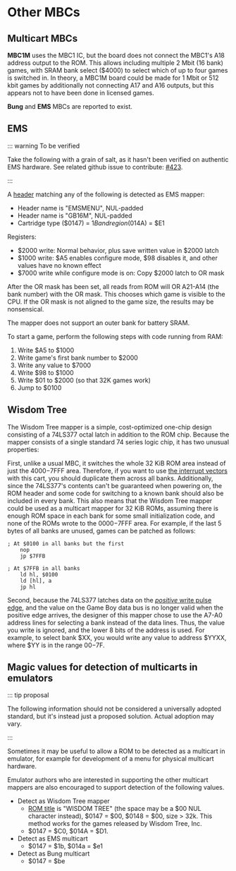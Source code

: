 # Other MBCs

## Multicart MBCs

**MBC1M** uses the MBC1 IC, but the board does not connect the MBC1's
A18 address output to the ROM. This allows including multiple 2 Mbit (16
bank) games, with SRAM bank select ($4000) to select which of up to
four games is switched in. In theory, a MBC1M board could be made for 1
Mbit or 512 kbit games by additionally not connecting A17 and A16
outputs, but this appears not to have been done in licensed games.

**Bung** and **EMS** MBCs are reported to exist.

## EMS

::: warning To be verified

Take the following with a grain of salt, as it hasn't been verified on authentic EMS hardware. See related github issue to contribute: [#423]( https://github.com/gbdev/pandocs/issues/423).

:::

A [header](<#The Cartridge Header>) matching any of the following is detected as EMS mapper:

- Header name is "EMSMENU", NUL-padded
- Header name is "GB16M", NUL-padded
- Cartridge type ($0147) = $1B and region ($014A) = $E1

Registers:

- $2000 write: Normal behavior, plus save written value in $2000 latch
- $1000 write: $A5 enables configure mode, $98 disables it, and other values have no known effect
- $7000 write while configure mode is on: Copy $2000 latch to OR mask

After the OR mask has been set, all reads from ROM will OR A21-A14 (the
bank number) with the OR mask. This chooses which game is visible to the
CPU. If the OR mask is not aligned to the game size, the results may be
nonsensical.

The mapper does not support an outer bank for battery SRAM.

To start a game, perform the following steps with code running from RAM:

1. Write $A5 to $1000
2. Write game's first bank number to $2000
3. Write any value to $7000
4. Write $98 to $1000
5. Write $01 to $2000 (so that 32K games work)
6. Jump to $0100

## Wisdom Tree

The Wisdom Tree mapper is a simple, cost-optimized one-chip design
consisting of a 74LS377 octal latch in addition to the ROM chip. Because
the mapper consists of a single standard 74 series logic chip, it has
two unusual properties:

First, unlike a usual MBC, it switches the whole 32 KiB ROM area instead
of just the $4000-$7FFF area. Therefore, if you want to use [the interrupt vectors](<#Interrupt Handling>)
with this cart, you should duplicate them across all banks.
Additionally, since the 74LS377's contents can't be guaranteed when powering on,
the ROM header and some code for switching to a known bank should also
be included in every bank. This also means that the Wisdom Tree mapper
could be used as a multicart mapper for 32 KiB ROMs, assuming there is
enough ROM space in each bank for some small initialization code, and
none of the ROMs wrote to the $0000-$7FFF area. For example, if the
last 5 bytes of all banks are unused, games can be patched as follows:

```rgbasm
; At $0100 in all banks but the first
    nop
    jp $7FFB
```
```rgbasm
; At $7FFB in all banks
    ld hl, $0100
    ld [hl], a
    jp hl
```

Second, because the 74LS377 latches data on the [*positive* write pulse edge](https://www.allaboutcircuits.com/textbook/digital/chpt-10/edge-triggered-latches-flip-flops/),
and the value on the Game Boy data bus is no longer valid when the
positive edge arrives, the designer of this mapper chose to use the
A7-A0 address lines for selecting a bank instead of the data lines.
Thus, the value you write is ignored, and the lower 8 bits of the
address is used. For example, to select bank $XX, you would write any
value to address $YYXX, where $YY is in the range $00-$7F.


## Magic values for detection of multicarts in emulators

::: tip proposal

The following information should not be considered a universally adopted
standard, but it's instead just a proposed solution. Actual adoption may vary.

:::

Sometimes it may be useful to allow a ROM to be detected as a multicart
in emulator, for example for development of a menu for physical
multicart hardware. 

Emulator authors who are interested in supporting the other multicart
mappers are also encouraged to support detection of the following values.

- Detect as Wisdom Tree mapper
  - [ROM title](<#0134-0143 — Title>) is "WISDOM TREE" (the space may be a
  $00 NUL character instead), $0147 = $00, $0148 = $00, size \> 32k.
  This method works for the games released by Wisdom Tree, Inc.
  - $0147 = $C0, $014A = $D1.
- Detect as EMS multicart
  - $0147 = $1b, $014a = $e1
- Detect as Bung multicart
  - $0147 = $be
